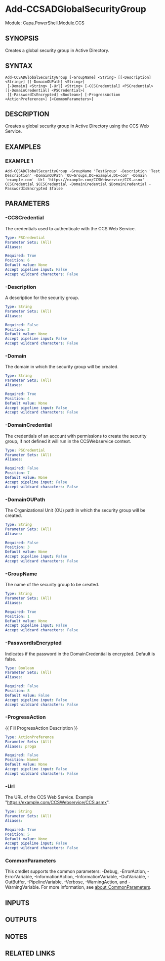# Add-CCSADGlobalSecurityGroup

Module: Capa.PowerShell.Module.CCS

## SYNOPSIS
Creates a global security group in Active Directory.

## SYNTAX

```
Add-CCSADGlobalSecurityGroup [-GroupName] <String> [[-Description] <String>] [[-DomainOUPath] <String>]
 [-Domain] <String> [-Url] <String> [-CCSCredential] <PSCredential> [[-DomainCredential] <PSCredential>]
 [[-PasswordIsEncrypted] <Boolean>] [-ProgressAction <ActionPreference>] [<CommonParameters>]
```

## DESCRIPTION
Creates a global security group in Active Directory using the CCS Web Service.

## EXAMPLES

### EXAMPLE 1
```
Add-CCSADGlobalSecurityGroup -GroupName 'TestGroup' -Description 'Test Description' -DomainOUPath 'OU=Groups,DC=example,DC=com' -Domain 'example.com' -Url 'https://example.com/CCSWebservice/CCS.asmx' -CCSCredential $CCSCredential -DomainCredential $DomainCredential -PasswordIsEncrypted $false
```

## PARAMETERS

### -CCSCredential
The credentials used to authenticate with the CCS Web Service.

```yaml
Type: PSCredential
Parameter Sets: (All)
Aliases:

Required: True
Position: 6
Default value: None
Accept pipeline input: False
Accept wildcard characters: False
```

### -Description
A description for the security group.

```yaml
Type: String
Parameter Sets: (All)
Aliases:

Required: False
Position: 2
Default value: None
Accept pipeline input: False
Accept wildcard characters: False
```

### -Domain
The domain in which the security group will be created.

```yaml
Type: String
Parameter Sets: (All)
Aliases:

Required: True
Position: 4
Default value: None
Accept pipeline input: False
Accept wildcard characters: False
```

### -DomainCredential
The credentials of an account with permissions to create the security group, if not defined it will run in the CCSWebservice context.

```yaml
Type: PSCredential
Parameter Sets: (All)
Aliases:

Required: False
Position: 7
Default value: None
Accept pipeline input: False
Accept wildcard characters: False
```

### -DomainOUPath
The Organizational Unit (OU) path in which the security group will be created.

```yaml
Type: String
Parameter Sets: (All)
Aliases:

Required: False
Position: 3
Default value: None
Accept pipeline input: False
Accept wildcard characters: False
```

### -GroupName
The name of the security group to be created.

```yaml
Type: String
Parameter Sets: (All)
Aliases:

Required: True
Position: 1
Default value: None
Accept pipeline input: False
Accept wildcard characters: False
```

### -PasswordIsEncrypted
Indicates if the password in the DomainCredential is encrypted.
Default is false.

```yaml
Type: Boolean
Parameter Sets: (All)
Aliases:

Required: False
Position: 8
Default value: False
Accept pipeline input: False
Accept wildcard characters: False
```

### -ProgressAction
{{ Fill ProgressAction Description }}

```yaml
Type: ActionPreference
Parameter Sets: (All)
Aliases: proga

Required: False
Position: Named
Default value: None
Accept pipeline input: False
Accept wildcard characters: False
```

### -Url
The URL of the CCS Web Service.
Example "https://example.com/CCSWebservice/CCS.asmx".

```yaml
Type: String
Parameter Sets: (All)
Aliases:

Required: True
Position: 5
Default value: None
Accept pipeline input: False
Accept wildcard characters: False
```

### CommonParameters
This cmdlet supports the common parameters: -Debug, -ErrorAction, -ErrorVariable, -InformationAction, -InformationVariable, -OutVariable, -OutBuffer, -PipelineVariable, -Verbose, -WarningAction, and -WarningVariable. For more information, see [about_CommonParameters](http://go.microsoft.com/fwlink/?LinkID=113216).

## INPUTS

## OUTPUTS

## NOTES

## RELATED LINKS
